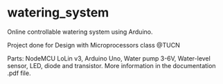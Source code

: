 # watering_system
 Online controllable watering system using Arduino.

Project done for Design with Microprocessors class @TUCN

Parts: NodeMCU LoLin v3, Arduino Uno, Water pump 3-6V, Water-level sensor, LED, diode and transistor.
More information in the documentation .pdf file.
